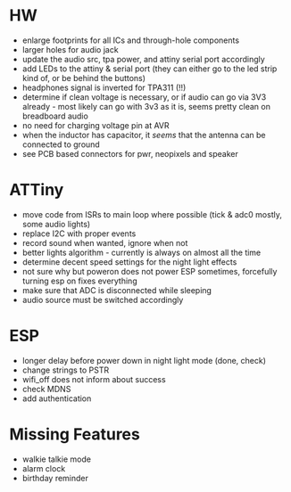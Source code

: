 # HW

- enlarge footprints for all ICs and through-hole components
- larger holes for audio jack
- update the audio src, tpa power, and attiny serial port accordingly
- add LEDs to the attiny & serial port (they can either go to the led strip kind of, or be behind the buttons)
- headphones signal is inverted for TPA311 (!!)
- determine if clean voltage is necessary, or if audio can go via 3V3 already - most likely can go with 3v3 as it is, seems pretty clean on breadboard audio
- no need for charging voltage pin at AVR
- when the inductor has capacitor, it *seems* that the antenna can be connected to ground 
- see PCB based connectors for pwr, neopixels and speaker

# ATTiny

- move code from ISRs to main loop where possible (tick & adc0 mostly, some audio lights)
- replace I2C with proper events
- record sound when wanted, ignore when not
- better lights algorithm - currently is always on almost all the time
- determine decent speed settings for the night light effects
- not sure why but poweron does not power ESP sometimes, forcefully turning esp on fixes everything
- make sure that ADC is disconnected while sleeping
- audio source must be switched accordingly

# ESP

- longer delay before power down in night light mode (done, check)
- change strings to PSTR
- wifi_off does not inform about success
- check MDNS
- add authentication

 # Missing Features

 - walkie talkie mode
 - alarm clock
 - birthday reminder
